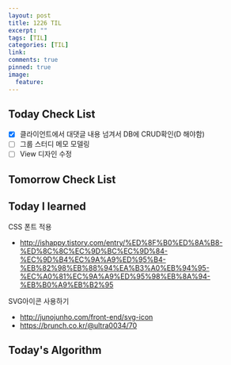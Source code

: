 ```yaml
---
layout: post
title: 1226 TIL
excerpt: ""
tags: [TIL]
categories: [TIL]
link:
comments: true
pinned: true
image:
  feature:
---
```


## Today Check List

- [x] 클라이언트에서 대댓글 내용 넘겨서 DB에 CRUD확인(D 해야함)
- [ ] 그룹 스터디 메모 모델링
- [ ] View 디자인 수정

## Tomorrow Check List



## Today I learned

CSS 폰트 적용

* http://ishappy.tistory.com/entry/%ED%8F%B0%ED%8A%B8-%ED%8C%8C%EC%9D%BC%EC%9D%84-%EC%9D%B4%EC%9A%A9%ED%95%B4-%EB%82%98%EB%88%94%EA%B3%A0%EB%94%95-%EC%A0%81%EC%9A%A9%ED%95%98%EB%8A%94-%EB%B0%A9%EB%B2%95



SVG아이콘 사용하기

* http://junojunho.com/front-end/svg-icon
* https://brunch.co.kr/@ultra0034/70

## Today's Algorithm

